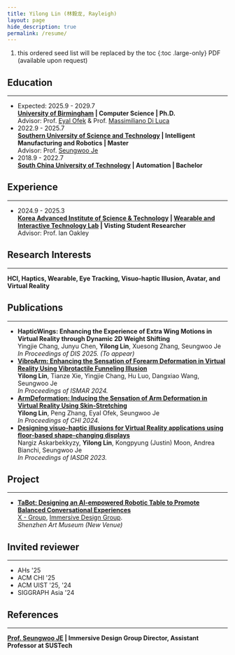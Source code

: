 ```yaml
---
title: Yilong Lin (林毅龙, Rayleigh)
layout: page
hide_description: true
permalink: /resume/
---
```


1. this ordered seed list will be replaced by the toc
{:toc .large-only}
PDF (available upon request)
## Education
---
- Expected: 2025.9 - 2029.7<br>
  **[University of Birmingham](https://www.birmingham.ac.uk/) | Computer Science | Ph.D.** <br>
  Advisor: Prof. [Eyal Ofek](https://eyalofek.org/) & Prof. [Massimiliano Di Luca](https://massimilianodiluca.info/)
- 2022.9 - 2025.7 <br> 
  **[Southern University of Science and Technology](https://www.sustech.edu.cn/en/) | Intelligent Manufacturing and Robotics | Master** <br>
  Advisor: Prof. [Seungwoo Je](https://immersivedesignresearch.com/seungwoo)
- 2018.9 - 2022.7 <br>
  **[South China University of Technology](https://www.scut.edu.cn/en/) | Automation | Bachelor** <br>

## Experience
---
- 2024.9 - 2025.3<br>
  **[Korea Advanced Institute of Science & Technology](https://www.kaist.ac.kr/en/) | [Wearable and Interactive Technology Lab](https://sites.google.com/view/kaist-witlab/) | Visting Student Researcher** <br>
  Advisor: Prof. Ian Oakley

## Research Interests
---
**HCI, Haptics, Wearable, Eye Tracking, Visuo-haptic Illusion, Avatar, and Virtual Reality**

## Publications
---
- **HapticWings: Enhancing the Experience of Extra Wing Motions in Virtual Reality through Dynamic 2D Weight Shifting** <br>
  Yingjie Chang, Junyu Chen, **Yilong Lin**, Xuesong Zhang, Seungwoo Je <br>
  _In Proceedings of DIS 2025. (To appear)_
- **[VibroArm: Enhancing the Sensation of Forearm Deformation in Virtual Reality Using Vibrotactile Funneling Illusion](https://ieeexplore.ieee.org/abstract/document/10765489)** <br>
  **Yilong Lin**, Tianze Xie, Yingjie Chang, Hu Luo, Dangxiao Wang, Seungwoo Je <br>
  _In Proceedings of ISMAR 2024._
- **[ArmDeformation: Inducing the Sensation of Arm Deformation in Virtual Reality Using Skin-Stretching](https://dl.acm.org/doi/10.1145/3613904.3642518)** <br>
  **Yilong Lin**, Peng Zhang, Eyal Ofek, Seungwoo Je <br>
  _In Proceedings of CHI 2024._
- **[Designing visuo-haptic illusions for Virtual Reality applications using floor-based shape-changing displays](https://dl.designresearchsociety.org/iasdr/iasdr2023/fullpapers/164/)** <br>
  Nargiz Askarbekkyzy, **Yilong Lin**, Kongpyung (Justin) Moon, Andrea Bianchi, Seungwoo Je <br>
  _In Proceedings of IASDR 2023._

## Project
---
- **[TaBot: Designing an Al-empowered Robotic Table to Promote Balanced Conversational Experiences](/projects/tabot/)** <br>
  [X - Group](https://www.hci-xgroup.com/), [Immersive Design Group](https://immersivedesignresearch.com/). <br>
  _Shenzhen Art Museum (New Venue)_

## Invited reviewer
---
- AHs '25
- ACM CHI '25
- ACM UIST '25, '24
- SIGGRAPH Asia '24

## References
---
**[Prof. Seungwoo JE](http://immersivedesignresearch.com/seungwoo) | Immersive Design Group Director, Assistant Professor at SUSTech**
